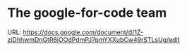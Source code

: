 # The google-for-code team

URL: https://docs.google.com/document/d/1Z-zjDhhwmDnGtR6iOOdPdmPJ7pmYXXubCw49rSTLsUg/edit

